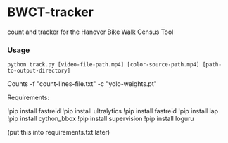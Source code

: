 # BWCT-tracker
count and tracker for the Hanover Bike Walk Census Tool


### Usage

`python track.py [video-file-path.mp4] [color-source-path.mp4] [path-to-output-directory]`

Counts
-f "count-lines-file.txt"
-c "yolo-weights.pt"

Requirements: 

!pip install fastreid
!pip install ultralytics
!pip install fastreid
!pip install lap
!pip install cython_bbox
!pip install supervision
!pip install loguru

(put this into requirements.txt later)
